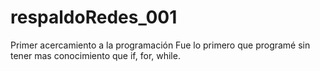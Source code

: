 # respaldoRedes_001
Primer acercamiento a la programación
Fue lo primero que programé sin tener mas conocimiento que if, for, while.
